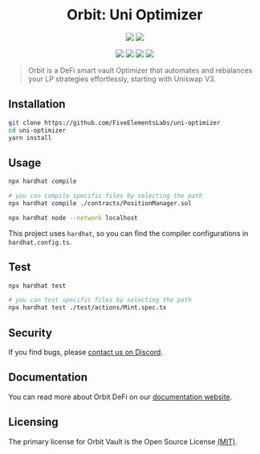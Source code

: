 <h1 align="center">Orbit: Uni Optimizer</h1>

<div align="center">

![](https://img.shields.io/badge/Solidity-0.7.6-e6e6e6?style=for-the-badge&logo=solidity&logoColor=black) ![](https://img.shields.io/badge/Node.js-16.x-339933?style=for-the-badge&logo=nodedotjs&logoColor=white)

[![](https://img.shields.io/badge/Discord-7289DA?style=for-the-badge&logo=discord&logoColor=white)](https://discord.gg/WVpsDphE) [![](https://img.shields.io/badge/Twitter-1DA1F2?style=for-the-badge&logo=twitter&logoColor=white)](https://twitter.com/OrbitFi) [![](https://img.shields.io/badge/Website-E34F26?style=for-the-badge&logo=Google-chrome&logoColor=white)](https://orbitdefi.finance/) [![](https://img.shields.io/badge/Docs-7B36ED?style=for-the-badge&logo=gitbook&logoColor=white)](https://fiveelementslabs.gitbook.io/orbit/)

</div>

> Orbit is a DeFi smart vault Optimizer that automates and rebalances your LP strategies effortlessly, starting with Uniswap V3.

## Installation

```bash
git clone https://github.com/FiveElementsLabs/uni-optimizer
cd uni-optimizer
yarn install
```

## Usage

```bash
npx hardhat compile

# you can compile specific files by selecting the path
npx hardhat compile ./contracts/PositionManager.sol

npx hardhat node --network localhost
```

This project uses `hardhat`, so you can find the compiler configurations in `hardhat.config.ts`.

## Test

```bash
npx hardhat test

# you can test specific files by selecting the path
npx hardhat test ./test/actions/Mint.spec.tx
```

## Security

If you find bugs, please [contact us on Discord](https://discord.gg/WVpsDphE).

## Documentation

You can read more about Orbit DeFi on our [documentation website](https://fiveelementslabs.gitbook.io/orbit/).

## Licensing

The primary license for Orbit Vault is the Open Source License [(MIT)](https://spdx.org/licenses/MIT.html).
